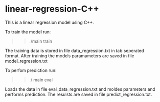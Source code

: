 # linear-regression-C++

This is a linear regression model using C++.

To train the model run:

>>./main train

The training data is stored in file data_regression.txt in tab seperated format. After training the models paramameters are saved in file model_regression.txt

To perfom prediction run:

>>./ main eval

Loads the data in file eval_data_regression.txt and moldes parameters  and performs prediction. The resulsts are saved in file predict_regression.txt.
